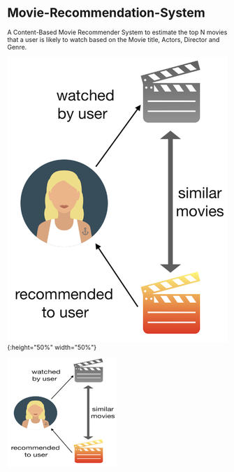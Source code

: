 # Movie-Recommendation-System
A Content-Based Movie Recommender System to estimate the top N movies that a user is likely to watch based on the Movie title, Actors, Director and Genre. 

![image1](https://github.com/srikanthv0610/Movie-Recommendation-System/blob/main/plots/movie.png){:height="50%" width="50%"}

<img src="https://github.com/srikanthv0610/Movie-Recommendation-System/blob/main/plots/movie.png" width="250" height="250">
